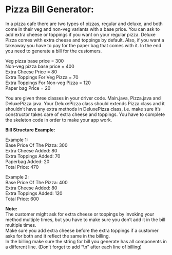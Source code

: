 # Pizza Bill Generator:

In a pizza cafe there are two types of pizzas, regular and deluxe, and both come in their veg and non-veg variants with a base price. 
You can ask to add extra cheese or toppings if you want on your regular pizza.
Deluxe Pizza comes with extra cheese and toppings by default.
Also, if you want a takeaway you have to pay for the paper bag that comes with it.
In the end you need to generate a bill for the customers.

Veg pizza base price = 300\
Non-veg pizza base price = 400\
Extra Cheese Price = 80\
Extra Toppings For Veg Pizza = 70\
Extra Toppings For Non-veg Pizza = 120\
Paper bag Price = 20

You are given three classes in your driver code. Main.java, Pizza.java and DeluxePizza.java.
Your DeluxePizza class should extends Pizza class and it shouldn’t have any extra methods in DeluxePizza class,
i.e. make sure it’s constructor takes care of extra cheese and toppings. 
You have to complete the skeleton code in order to make your app work.

**Bill Structure Example:**

Example 1:\
Base Price Of The Pizza: 300\
Extra Cheese Added: 80\
Extra Toppings Added: 70\
Paperbag Added: 20\
Total Price: 470

Example 2:\
Base Price Of The Pizza: 400\
Extra Cheese Added: 80\
Extra Toppings Added: 120\
Total Price: 600

**Note:**\
The customer might ask for extra cheese or toppings by invoking your method multiple times, but you have to make sure you don’t add it in the bill multiple times.\
Make sure you add extra cheese before the extra toppings if a customer asks for both and it reflect the same in the billing.\
In the billing make sure the string for bill you generate has all components in a different line. (Don’t forget to add “\n” after each line of billing)
